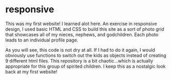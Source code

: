 # responsive

This was my first website! I learned alot here. An exercise in responsive design, I used basic HTML and CSS to build 
this site as a sort of photo grid that showcases all of my nieces, nephews, and godchildren. 
Each photo leads to an individual profile page.

As you will see, this code is not dry at all. If I had to do it again, I would obviously use functions to switch out the kids as objects instead of creating 9 different html files. This repository is a bit chaotic...which is actually appropriate for this group of spirited children. I keep this as a nostalgic look back at my first website!
